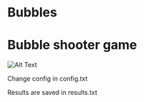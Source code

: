 # Bubbles
# Bubble shooter game
![Alt Text](https://media.giphy.com/media/oEYS4XMbEXwxtCmABC/giphy.gif)


Change config in config.txt

Results are saved in results.txt
